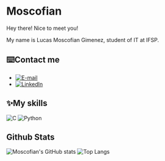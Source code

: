 #
# Moscofian
Hey there! Nice to meet you! 

My name is Lucas Moscofian Gimenez, student of IT at IFSP.

## ⌨️Contact me

- [![E-mail](https://img.shields.io/badge/-Email-FFF?style=for-the-badge&logo=microsoft-outlook&logoColor=E94D5F)](mailto:lucasmoscofiangimenez@gmail.com)
- [![LinkedIn](https://img.shields.io/badge/-LinkedIn-FFF?style=for-the-badge&logo=linkedin&logoColor=30A3DC)](https://www.linkedin.com/in/lucas-moscofian-gimenez-18b355247/)
  
 
## ✨My skills
![C](https://img.shields.io/badge/c-%2300599C.svg?style=for-the-badge&logo=c&logoColor=white) 
![Python](https://img.shields.io/badge/python-3670A0?style=for-the-badge&logo=python&logoColor=ffdd54)
  

## Github Stats
![Moscofian's GitHub stats](https://github-readme-stats.vercel.app/api?username=Moscofian&show_icons=true&hide_title=true&theme=tokyonight)
![Top Langs](https://github-readme-stats-git-masterrstaa-rickstaa.vercel.app/api/top-langs/?username=Moscofian&layout=compact&bg_color=000&border_color=30A3DC&title_color=E94D5F&text_color=FFF)
